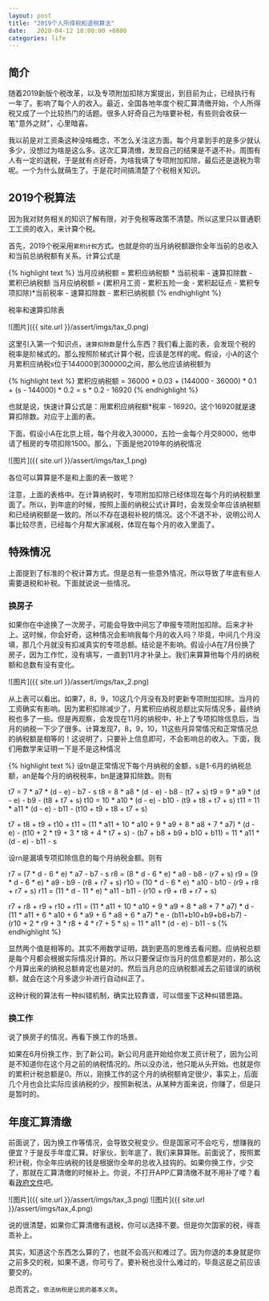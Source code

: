```yaml
---
layout: post
title: "2019个人所得税和退税算法"
date:   2020-04-12 10:00:00 +0800
categories: life
---
```


## 简介

随着2019新版个税改革，以及专项附加扣除方案提出，到目前为止，已经执行有一年了。影响了每个人的收入。最近，全国各地年度个税汇算清缴开始，个人所得税又成了一个比较热门的话题。很多人好奇自己为啥要补税，有些则会收获一笔"意外之财"，心里暗喜。

我以前是对工资条这种没啥概念，不怎么关注这方面。每个月拿到手的是多少就认多少，没想过为啥是这么多。这次汇算清缴，发现自己的结果是不退不补。周围有人有一定的退税，于是就有点好奇，为啥我填了专项附加扣除，最后还是退税为零呢。一个为什么就萌生了。于是花时间搞清楚了个税相关知识。

## 2019个税算法

因为我对财务相关的知识了解有限，对于免税等政策不清楚。所以这里只以普通职工工资的收入，来计算个税。

首先，2019个税采用`累积计税`方式。也就是你的当月纳税额跟你全年当前的总收入和当前总纳税额有关系。计算公式是

{% highlight text %}
当月应纳税额 = 累积应纳税额 * 当前税率 - 速算扣除数 - 累积已纳税额
当月应纳税额 = (累积月工资 - 累积五险一金 - 累积起征点 - 累积专项扣除)*当前税率 - 速算扣除数 - 累积已纳税额
{% endhighlight %}

税率和速算扣除表

![图片]({{ site.url }}/assert/imgs/tax_0.png)

这里引入第一个知识点，`速算扣除数`是什么东西？我们看上面的表，会发现个税的税率是阶梯式的。那么按照阶梯式计算个税，应该是怎样的呢。假设，小A的这个月累积应纳税s位于144000到300000之间，那么他应该纳税额为

{% highlight text %}
累积应纳税额 = 36000 * 0.03 + (144000 - 36000) * 0.1 + (s - 144000) * 0.2
           = s * 0.2 - 16920
{% endhighlight %}

也就是说，快速计算公式是：用累积应纳税额*税率 - 16920。这个16920就是速算扣除数。对应于上面的表。

下面，假设小A在北京上班，每个月收入30000，五险一金每个月交8000，他申请了租房的专项扣除1500。那么，下面是他2019年的纳税情况

![图片]({{ site.url }}/assert/imgs/tax_1.png)

各位可以算算是不是和上面的表一致呢？

注意，上面的表格中。在计算纳税时，专项附加扣除已经体现在每个月的纳税额里面了。所以，到年底的时候，按照上面的纳税公式计算时，会发现全年应该纳税额和已经纳税额是一致的。所以不存在退税补税的情况。这个不退不补，说明公司人事比较尽责，已经每个月帮大家减税，体现在每个月的收入里面了。

## 特殊情况

上面提到了标准的个税计算方式。但是总有一些意外情况，所以导致了年底有些人需要退税和补税。下面就说说一些情况。

### 换房子

如果你在中途换了一次房子，可能会导致中间忘了申报专项附加扣除。后来才补上。这时候，你会好奇，这种情况会影响我每个月的收入吗？毕竟，中间几个月没填，那几个月就没有扣减真实的专项总额。结论是不影响。假设小A在7月份换了房子，因为工作忙，没有填写，一直到11月才补录上。我们来算算他每个月的纳税额和总数有没有变化。

![图片]({{ site.url }}/assert/imgs/tax_2.png)

从上表可以看出。如果7，8，9，10这几个月没有及时更新专项附加扣除。当月的工资确实有影响。因为累积扣除减少了，月累积应纳税总额比实际情况多，最终纳税也多了一些。但是再观察，会发现在11月的纳税中，补上了专项扣除信息后，当月的纳税一下少了很多。计算发现7，8，9，10，11这些月异常情况和正常情况总的纳税额是相等的！这说明了，只要补上信息即可，不会影响总的收入。下面，我们用数学来证明一下是不是这种情况

{% highlight text %}
设tn是正常情况下每个月纳税的金额，s是1-6月的纳税总额，an是每个月的纳税税率，bn是速算扣除数。则有

t7 = 7 * a7 * (d - e) - b7 - s
t8 = 8 * a8 * (d - e) - b8 - (t7 + s)
t9 = 9 * a9 * (d - e) - b9 - (t8 + t7 + s)
t10 = 10 * a10 * (d - e) - b10 - (t9 + t8 + t7 + s)
t11 = 11 * a11 * (d - e) - b11 - (t10 + t9 + t8 + t7 + s)

t7 + t8 + t9 + t10 + t11 
= (11 * a11 + 10 * a10 + 9 * a9 + 8 * a8 + 7 * a7) * (d - e) - (t10 + 2 * t9 + 3 * t8 + 4 * t7 + s) - (b7 + b8 + b9 + b10 + b11)
= 11 * a11 * (d - e) - b11 - s

设rn是漏填专项扣除信息的每个月纳税金额。则有

r7 = (7 * d - 6 * e) * a7 - b7 - s
r8 = (8 * d - 6 * e) * a8 - b8 - (r7 + s)
r9 = (9 * d - 6 * e) * a9 - b9 - (r8 + r7 + s)
r10 = (10 * d - 6 * e) * a10 - b10 - (r9 + r8 + r7 + s)
r11 = (11 * d - 11 * e) * a11 - b11 - (r10 + r9 + r8 + r7 + s)

r7 + r8 + r9 + r10 + r11 
= (11 * a11 + 10 * a10 + 9 * a9 + 8 * a8 + 7 * a7) * d - (11 * a11 + 6 * a10 + 6 * a9 + 6 * a8 + 6 * a7) * e - (b11+b10+b9+b8+b7) - (r10 + 2 * r9 + 3 * r8 + 4 * r7 + 5 * s)
= 11 * a11 * (d - e) - b11 - s
{% endhighlight %}

显然两个值是相等的。其实不用数学证明，跳到更高的思维去看问题。应纳税总额是每个月都会根据实际情况计算的。所以只要保证你当月的信息都是对的，那么这个月算出来的纳税总额肯定也是对的。然后当月总的应纳税额减去之前错误的纳税额，就会在这个月多退少补进行自动纠正了。

这种计税的算法有一种纠错机制，确实比较靠谱，可以借鉴下这种纠错思路。

### 换工作

说了换房子的情况，再看下换工作的场景。

如果在6月份换工作，到了新公司。新公司月底开始给你发工资计税了，因为公司是不知道你在这个月之前的纳税情况的。所以没办法，他只能从头开始。也就是你的累积计税总额是0。所以，刚换工作的这个月的纳税额肯定很少，事实上，后面几个月也会比实际应该纳税的少。按照新税法，从某种方面来说，你赚了，但是只是暂时的。

## 年度汇算清缴

前面说了，因为换工作等情况，会导致交税变少。但是国家可不会吃亏，想赚我的便宜？于是反手年度汇算。好家伙，到年底了，我们来算算账。前面说了，按照累积计税，你全年应纳税的钱是根据你全年的总收入挂钩的。如果你换工作，少交了，那就在汇算清缴的时候补上。你说，不打开APP汇算清缴不就不用补了喽？看看[政府文件](http://www.chinatax.gov.cn/chinatax/n810341/n810755/c5147686/5147686/files/ba9ed83762784ae5b05430d6297f798a.pdf)吧。

![图片]({{ site.url }}/assert/imgs/tax_3.png)
![图片]({{ site.url }}/assert/imgs/tax_4.png)

说的很清楚，如果你汇算清缴有退税，你可以选择不要。但是你欠国家的税，得乖乖补上。

其实，知道这个东西怎么算的了，也就不会高兴和难过了。因为你退的本身就是你之前多交的税，如果不退，你可亏了。要补税也没什么难过的，毕竟这是之前应该要交的。

总而言之，`依法纳税是公民的基本义务`。
